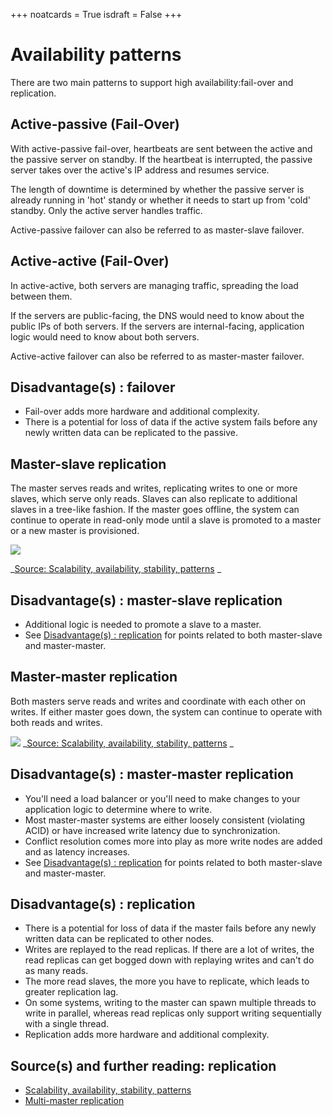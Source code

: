 +++
noatcards = True
isdraft = False
+++

# Availability patterns

There are two main patterns to support high availability:fail-over and replication.

## Active-passive (Fail-Over)

With active-passive fail-over, heartbeats are sent between the active and the passive server on standby. If the heartbeat is interrupted, the passive server takes over the active's IP address and resumes service.

The length of downtime is determined by whether the passive server is already running in 'hot' standy or whether it needs to start up from 'cold' standby. Only the active server handles traffic.

Active-passive failover can also be referred to as master-slave failover.

## Active-active (Fail-Over)

In active-active, both servers are managing traffic, spreading the load between them.

If the servers are public-facing, the DNS would need to know about the public IPs of both servers. If the servers are internal-facing, application logic would need to know about both servers.

Active-active failover can also be referred to as master-master failover.

## Disadvantage(s) : failover

- Fail-over adds more hardware and additional complexity.
- There is a potential for loss of data if the active system fails before any newly written data can be replicated to the passive.


## Master-slave replication

The master serves reads and writes, replicating writes to one or more slaves, which serve only reads. Slaves can also replicate to additional slaves in a tree-like fashion. If the master goes offline, the system can continue to operate in read-only mode until a slave is promoted to a master or a new master is provisioned.

![](https://camo.githubusercontent.com/6a097809b9690236258747d969b1d3e0d93bb8ca/687474703a2f2f692e696d6775722e636f6d2f4339696f47746e2e706e67) 

_[Source: Scalability, availability, stability, patterns](http://www.slideshare.net/jboner/scalability-availability-stability-patterns/) _

## Disadvantage(s) : master-slave replication

- Additional logic is needed to promote a slave to a master.
- See [Disadvantage(s) : replication](https://github.com/donnemartin/system-design-primer#disadvantages-replication)  for points related to both master-slave and master-master.

## Master-master replication

Both masters serve reads and writes and coordinate with each other on writes. If either master goes down, the system can continue to operate with both reads and writes.

![](https://camo.githubusercontent.com/5862604b102ee97d85f86f89edda44bde85a5b7f/687474703a2f2f692e696d6775722e636f6d2f6b7241484c47672e706e67) 
_[Source: Scalability, availability, stability, patterns](http://www.slideshare.net/jboner/scalability-availability-stability-patterns/) _

## Disadvantage(s) : master-master replication

- You'll need a load balancer or you'll need to make changes to your application logic to determine where to write.
- Most master-master systems are either loosely consistent (violating ACID) or have increased write latency due to synchronization.
- Conflict resolution comes more into play as more write nodes are added and as latency increases.
- See [Disadvantage(s) : replication](https://github.com/donnemartin/system-design-primer#disadvantages-replication)  for points related to both master-slave and master-master.

## Disadvantage(s) : replication

- There is a potential for loss of data if the master fails before any newly written data can be replicated to other nodes.
- Writes are replayed to the read replicas. If there are a lot of writes, the read replicas can get bogged down with replaying writes and can't do as many reads.
- The more read slaves, the more you have to replicate, which leads to greater replication lag.
- On some systems, writing to the master can spawn multiple threads to write in parallel, whereas read replicas only support writing sequentially with a single thread.
- Replication adds more hardware and additional complexity.

## Source(s) and further reading: replication

- [Scalability, availability, stability, patterns](http://www.slideshare.net/jboner/scalability-availability-stability-patterns/) 
- [Multi-master replication](https://en.wikipedia.org/wiki/Multi-master_replication) 
